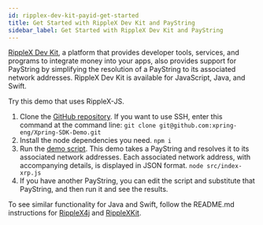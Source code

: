 ```yaml
---
id: ripplex-dev-kit-payid-get-started
title: Get Started with RippleX Dev Kit and PayString
sidebar_label: Get Started with RippleX Dev Kit and PayString
---
```


[RippleX Dev Kit](https://RippleX.io/docs/), a platform that provides developer tools, services, and programs to integrate money into your apps, also provides support for PayString by simplifying the resolution of a PayString to its associated network addresses. RippleX Dev Kit is available for JavaScript, Java, and Swift.

Try this demo that uses RippleX-JS.

1. Clone the [GitHub repository](https://github.com/xpring-eng/Xpring-SDK-Demo). If you want to use SSH, enter this command at the command line:
   `git clone git@github.com:xpring-eng/Xpring-SDK-Demo.git`
2. Install the node dependencies you need.
   `npm i`
3. Run the [demo script](https://github.com/xpring-eng/Xpring-SDK-Demo/blob/master/node/src/index-payid.js). This demo takes a PayString and resolves it to its associated network addresses. Each associated network address, with accompanying details, is displayed in JSON format.
   `node src/index-xrp.js`
4. If you have another PayString, you can edit the script and substitute that PayString, and then run it and see the results.

To see similar functionality for Java and Swift, follow the README.md instructions for [RippleX4j](https://github.com/xpring-eng/Xpring-SDK-Demo/tree/master/java) and [RippleXKit](https://github.com/xpring-eng/Xpring-SDK-Demo/tree/master/swift).
